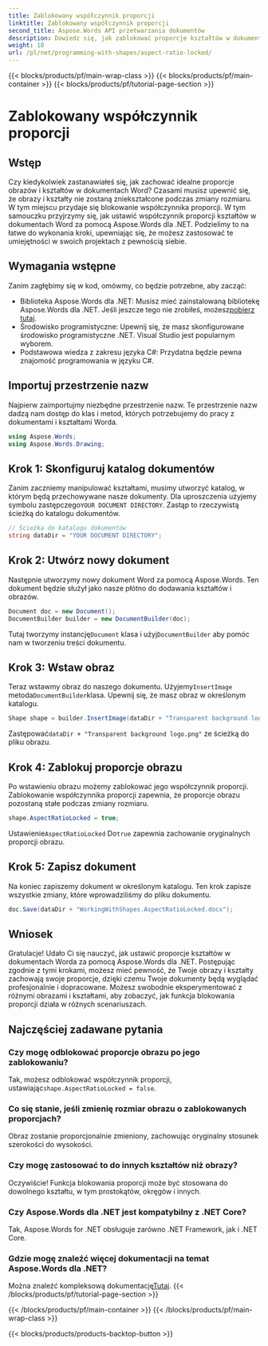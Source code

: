 ```yaml
---
title: Zablokowany współczynnik proporcji
linktitle: Zablokowany współczynnik proporcji
second_title: Aspose.Words API przetwarzania dokumentów
description: Dowiedz się, jak zablokować proporcje kształtów w dokumentach Word za pomocą Aspose.Words dla .NET. Postępuj zgodnie z tym przewodnikiem krok po kroku, aby zachować proporcje obrazów i kształtów.
weight: 10
url: /pl/net/programming-with-shapes/aspect-ratio-locked/
---
```


{{< blocks/products/pf/main-wrap-class >}}
{{< blocks/products/pf/main-container >}}
{{< blocks/products/pf/tutorial-page-section >}}

# Zablokowany współczynnik proporcji

## Wstęp

Czy kiedykolwiek zastanawiałeś się, jak zachować idealne proporcje obrazów i kształtów w dokumentach Word? Czasami musisz upewnić się, że obrazy i kształty nie zostaną zniekształcone podczas zmiany rozmiaru. W tym miejscu przydaje się blokowanie współczynnika proporcji. W tym samouczku przyjrzymy się, jak ustawić współczynnik proporcji kształtów w dokumentach Word za pomocą Aspose.Words dla .NET. Podzielimy to na łatwe do wykonania kroki, upewniając się, że możesz zastosować te umiejętności w swoich projektach z pewnością siebie.

## Wymagania wstępne

Zanim zagłębimy się w kod, omówmy, co będzie potrzebne, aby zacząć:

- Biblioteka Aspose.Words dla .NET: Musisz mieć zainstalowaną bibliotekę Aspose.Words dla .NET. Jeśli jeszcze tego nie zrobiłeś, możesz[pobierz tutaj](https://releases.aspose.com/words/net/).
- Środowisko programistyczne: Upewnij się, że masz skonfigurowane środowisko programistyczne .NET. Visual Studio jest popularnym wyborem.
- Podstawowa wiedza z zakresu języka C#: Przydatna będzie pewna znajomość programowania w języku C#.

## Importuj przestrzenie nazw

Najpierw zaimportujmy niezbędne przestrzenie nazw. Te przestrzenie nazw dadzą nam dostęp do klas i metod, których potrzebujemy do pracy z dokumentami i kształtami Worda.

```csharp
using Aspose.Words;
using Aspose.Words.Drawing;
```

## Krok 1: Skonfiguruj katalog dokumentów

 Zanim zaczniemy manipulować kształtami, musimy utworzyć katalog, w którym będą przechowywane nasze dokumenty. Dla uproszczenia użyjemy symbolu zastępczego`YOUR DOCUMENT DIRECTORY`. Zastąp to rzeczywistą ścieżką do katalogu dokumentów.

```csharp
// Ścieżka do katalogu dokumentów
string dataDir = "YOUR DOCUMENT DIRECTORY";
```

## Krok 2: Utwórz nowy dokument

Następnie utworzymy nowy dokument Word za pomocą Aspose.Words. Ten dokument będzie służył jako nasze płótno do dodawania kształtów i obrazów.

```csharp
Document doc = new Document();
DocumentBuilder builder = new DocumentBuilder(doc);
```

 Tutaj tworzymy instancję`Document` klasa i użyj`DocumentBuilder` aby pomóc nam w tworzeniu treści dokumentu.

## Krok 3: Wstaw obraz

 Teraz wstawmy obraz do naszego dokumentu. Użyjemy`InsertImage` metoda`DocumentBuilder`klasa. Upewnij się, że masz obraz w określonym katalogu.

```csharp
Shape shape = builder.InsertImage(dataDir + "Transparent background logo.png");
```

 Zastępować`dataDir + "Transparent background logo.png"` ze ścieżką do pliku obrazu.

## Krok 4: Zablokuj proporcje obrazu

Po wstawieniu obrazu możemy zablokować jego współczynnik proporcji. Zablokowanie współczynnika proporcji zapewnia, że proporcje obrazu pozostaną stałe podczas zmiany rozmiaru.

```csharp
shape.AspectRatioLocked = true;
```

 Ustawienie`AspectRatioLocked` Do`true` zapewnia zachowanie oryginalnych proporcji obrazu.

## Krok 5: Zapisz dokument

Na koniec zapiszemy dokument w określonym katalogu. Ten krok zapisze wszystkie zmiany, które wprowadziliśmy do pliku dokumentu.

```csharp
doc.Save(dataDir + "WorkingWithShapes.AspectRatioLocked.docx");
```

## Wniosek

Gratulacje! Udało Ci się nauczyć, jak ustawić proporcje kształtów w dokumentach Worda za pomocą Aspose.Words dla .NET. Postępując zgodnie z tymi krokami, możesz mieć pewność, że Twoje obrazy i kształty zachowają swoje proporcje, dzięki czemu Twoje dokumenty będą wyglądać profesjonalnie i dopracowane. Możesz swobodnie eksperymentować z różnymi obrazami i kształtami, aby zobaczyć, jak funkcja blokowania proporcji działa w różnych scenariuszach.

## Najczęściej zadawane pytania

### Czy mogę odblokować proporcje obrazu po jego zablokowaniu?
Tak, możesz odblokować współczynnik proporcji, ustawiając`shape.AspectRatioLocked = false`.

### Co się stanie, jeśli zmienię rozmiar obrazu o zablokowanych proporcjach?
Obraz zostanie proporcjonalnie zmieniony, zachowując oryginalny stosunek szerokości do wysokości.

### Czy mogę zastosować to do innych kształtów niż obrazy?
Oczywiście! Funkcja blokowania proporcji może być stosowana do dowolnego kształtu, w tym prostokątów, okręgów i innych.

### Czy Aspose.Words dla .NET jest kompatybilny z .NET Core?
Tak, Aspose.Words for .NET obsługuje zarówno .NET Framework, jak i .NET Core.

### Gdzie mogę znaleźć więcej dokumentacji na temat Aspose.Words dla .NET?
 Można znaleźć kompleksową dokumentację[Tutaj](https://reference.aspose.com/words/net/).
{{< /blocks/products/pf/tutorial-page-section >}}

{{< /blocks/products/pf/main-container >}}
{{< /blocks/products/pf/main-wrap-class >}}

{{< blocks/products/products-backtop-button >}}
